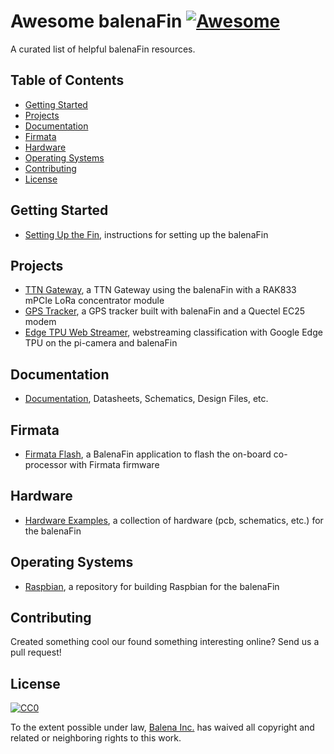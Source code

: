# Awesome balenaFin [![Awesome](https://awesome.re/badge-flat2.svg)](https://awesome.re)

A curated list of helpful balenaFin resources.

## Table of Contents

* [Getting Started](#getting-started)
* [Projects](#projects)
* [Documentation](#documentation)
* [Firmata](#firmata)
* [Hardware](#hardware)
* [Operating Systems](#operating-systems)
* [Contributing](#contributing)
* [License](#license)

## Getting Started

* [Setting Up the Fin](https://www.balena.io/fin/1.1/docs/getting-started), instructions for setting up the balenaFin

## Projects

* [TTN Gateway](https://github.com/balena-io-playground/ttn-gateway-balenafin), a TTN Gateway using the balenaFin with a RAK833 mPCIe LoRa concentrator module
* [GPS Tracker](https://github.com/balena-io-playground/gps-tracker), a GPS tracker built with balenaFin and a Quectel EC25 modem 
* [Edge TPU Web Streamer](https://github.com/balena-io-playground/egde-tpu-web-streamer), webstreaming classification with Google Edge TPU on the pi-camera and balenaFin

## Documentation

* [Documentation](https://github.com/balena-io/balena-fin), Datasheets, Schematics, Design Files, etc.

## Firmata

* [Firmata Flash](https://github.com/balena-io-playground/balena-fin-firmata-flash), a BalenaFin application to flash the on-board co-processor with Firmata firmware

## Hardware

* [Hardware Examples](https://github.com/balena-io-playground/balena-fin-examples-hw), a collection of hardware (pcb, schematics, etc.) for the balenaFin

## Operating Systems

* [Raspbian](https://github.com/balena-os/pi-gen), a repository for building Raspbian for the balenaFin

## Contributing

Created something cool our found something interesting online? Send us a pull request!

## License

[![CC0](http://mirrors.creativecommons.org/presskit/buttons/88x31/svg/cc-zero.svg)](https://creativecommons.org/publicdomain/zero/1.0/)

To the extent possible under law, [Balena Inc.](https://balena.io) has waived all copyright and related or neighboring rights to this work.
